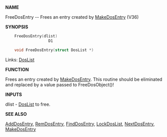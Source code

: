
**NAME**

FreeDosEntry -- Frees an entry created by [MakeDosEntry](MakeDosEntry) (V36)

**SYNOPSIS**

```c
    FreeDosEntry(dlist)
                   D1

    void FreeDosEntry(struct DosList *)

```
Links: [DosList](_0078) 

**FUNCTION**

Frees an entry created by [MakeDosEntry](MakeDosEntry).  This routine should be
eliminated and replaced by a value passed to FreeDosObject()!

**INPUTS**

dlist - [DosList](_0078) to free.

**SEE ALSO**

[AddDosEntry](AddDosEntry), [RemDosEntry](RemDosEntry), [FindDosEntry](FindDosEntry), [LockDosList](LockDosList),
[NextDosEntry](NextDosEntry), [MakeDosEntry](MakeDosEntry)
